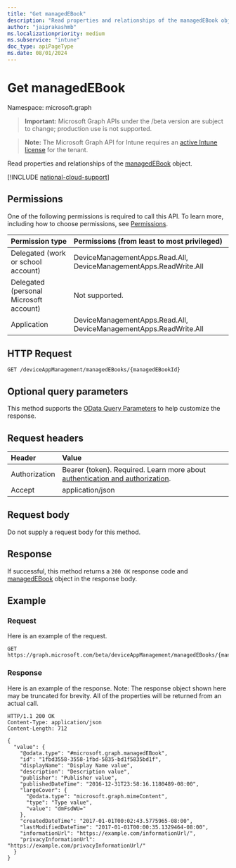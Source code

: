 ```yaml
---
title: "Get managedEBook"
description: "Read properties and relationships of the managedEBook object."
author: "jaiprakashmb"
ms.localizationpriority: medium
ms.subservice: "intune"
doc_type: apiPageType
ms.date: 08/01/2024
---
```


# Get managedEBook

Namespace: microsoft.graph

> **Important:** Microsoft Graph APIs under the /beta version are subject to change; production use is not supported.

> **Note:** The Microsoft Graph API for Intune requires an [active Intune license](https://go.microsoft.com/fwlink/?linkid=839381) for the tenant.

Read properties and relationships of the [managedEBook](../resources/intune-books-managedebook.md) object.

[!INCLUDE [national-cloud-support](../../includes/all-clouds.md)]

## Permissions
One of the following permissions is required to call this API. To learn more, including how to choose permissions, see [Permissions](/graph/permissions-reference).

|Permission type|Permissions (from least to most privileged)|
|:---|:---|
|Delegated (work or school account)|DeviceManagementApps.Read.All, DeviceManagementApps.ReadWrite.All|
|Delegated (personal Microsoft account)|Not supported.|
|Application|DeviceManagementApps.Read.All, DeviceManagementApps.ReadWrite.All|

## HTTP Request
<!-- {
  "blockType": "ignored"
}
-->
``` http
GET /deviceAppManagement/managedEBooks/{managedEBookId}
```

## Optional query parameters
This method supports the [OData Query Parameters](/graph/query-parameters) to help customize the response.

## Request headers
|Header|Value|
|:---|:---|
|Authorization|Bearer {token}. Required. Learn more about [authentication and authorization](/graph/auth/auth-concepts).|
|Accept|application/json|

## Request body
Do not supply a request body for this method.

## Response
If successful, this method returns a `200 OK` response code and [managedEBook](../resources/intune-books-managedebook.md) object in the response body.

## Example

### Request
Here is an example of the request.
``` http
GET https://graph.microsoft.com/beta/deviceAppManagement/managedEBooks/{managedEBookId}
```

### Response
Here is an example of the response. Note: The response object shown here may be truncated for brevity. All of the properties will be returned from an actual call.
``` http
HTTP/1.1 200 OK
Content-Type: application/json
Content-Length: 712

{
  "value": {
    "@odata.type": "#microsoft.graph.managedEBook",
    "id": "1fbd3558-3558-1fbd-5835-bd1f5835bd1f",
    "displayName": "Display Name value",
    "description": "Description value",
    "publisher": "Publisher value",
    "publishedDateTime": "2016-12-31T23:58:16.1180489-08:00",
    "largeCover": {
      "@odata.type": "microsoft.graph.mimeContent",
      "type": "Type value",
      "value": "dmFsdWU="
    },
    "createdDateTime": "2017-01-01T00:02:43.5775965-08:00",
    "lastModifiedDateTime": "2017-01-01T00:00:35.1329464-08:00",
    "informationUrl": "https://example.com/informationUrl/",
    "privacyInformationUrl": "https://example.com/privacyInformationUrl/"
  }
}
```
